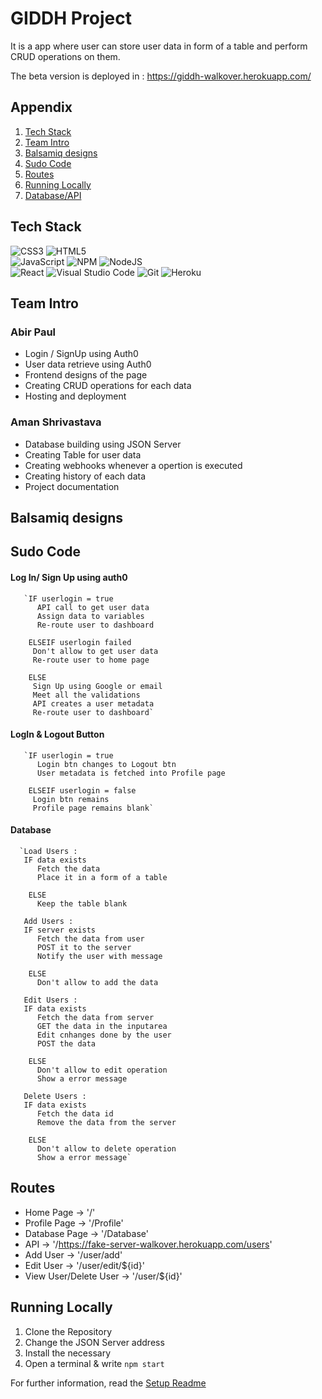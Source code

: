 # GIDDH Project
It is a app where user can store user data in form of a table and perform CRUD operations on them.

The beta version is deployed in : https://giddh-walkover.herokuapp.com/

## Appendix 
1. [Tech Stack](#tech-stack)
2. [Team Intro](#team-intro)
3. [Balsamiq designs](#balsamiq-designs)
4. [Sudo Code](#sudo-code)
5. [Routes](#routes)
6. [Running Locally](#running-locally)
7. [Database/API](#database)

## Tech Stack
![CSS3](https://img.shields.io/badge/css3-%231572B6.svg?style=for-the-badge&logo=css3&logoColor=white)
![HTML5](https://img.shields.io/badge/html5-%23E34F26.svg?style=for-the-badge&logo=html5&logoColor=white)<br />
![JavaScript](https://img.shields.io/badge/javascript-%23323330.svg?style=for-the-badge&logo=javascript&logoColor=%23F7DF1E)
![NPM](https://img.shields.io/badge/NPM-%23000000.svg?style=for-the-badge&logo=npm&logoColor=white)
![NodeJS](https://img.shields.io/badge/node.js-6DA55F?style=for-the-badge&logo=node.js&logoColor=white)<br />
![React](https://img.shields.io/badge/react-%2320232a.svg?style=for-the-badge&logo=react&logoColor=%2361DAFB)
![Visual Studio Code](https://img.shields.io/badge/Visual%20Studio%20Code-0078d7.svg?style=for-the-badge&logo=visual-studio-code&logoColor=white)
![Git](https://img.shields.io/badge/git-%23F05033.svg?style=for-the-badge&logo=git&logoColor=white)
![Heroku](https://img.shields.io/badge/heroku-%23430098.svg?style=for-the-badge&logo=heroku&logoColor=white)

## Team Intro
### Abir Paul
* Login / SignUp using Auth0
* User data retrieve using Auth0
* Frontend designs of the page
* Creating CRUD operations for each data
* Hosting and deployment 

### Aman Shrivastava
* Database building using JSON Server
* Creating Table for user data
* Creating webhooks whenever a opertion is executed
* Creating history of each data
* Project documentation 

## Balsamiq designs

## Sudo Code
#### Log In/ Sign Up using auth0
 
       `IF userlogin = true
          API call to get user data
          Assign data to variables
          Re-route user to dashboard
       
        ELSEIF userlogin failed 
         Don't allow to get user data
         Re-route user to home page 
        
        ELSE
         Sign Up using Google or email
         Meet all the validations
         API creates a user metadata
         Re-route user to dashboard`

#### LogIn & Logout Button
 
       `IF userlogin = true
          Login btn changes to Logout btn
          User metadata is fetched into Profile page
       
        ELSEIF userlogin = false 
         Login btn remains
         Profile page remains blank`

#### Database 
 
      `Load Users :
       IF data exists
          Fetch the data 
          Place it in a form of a table
          
        ELSE 
          Keep the table blank
          
       Add Users :
       IF server exists
          Fetch the data from user 
          POST it to the server
          Notify the user with message
          
        ELSE 
          Don't allow to add the data
        
       Edit Users :
       IF data exists
          Fetch the data from server
          GET the data in the inputarea
          Edit cnhanges done by the user
          POST the data
          
        ELSE 
          Don't allow to edit operation
          Show a error message
          
       Delete Users :
       IF data exists
          Fetch the data id
          Remove the data from the server
          
        ELSE 
          Don't allow to delete operation
          Show a error message`
          
## Routes
* Home Page -> '/'
* Profile Page -> '/Profile'
* Database Page -> '/Database'
* API -> '/https://fake-server-walkover.herokuapp.com/users'
* Add User -> '/user/add'
* Edit User -> '/user/edit/${id}'
* View User/Delete User -> '/user/${id}'


## Running Locally 
1. Clone the Repository 
2. Change the JSON Server address
3. Install the necessary
4. Open a terminal & write `npm start`

For further information, read the [Setup Readme](https://github.com/wandererabir/giddh/blob/main/Readme-setup.md) 


